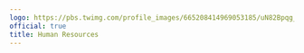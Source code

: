 ```yaml
---
logo: https://pbs.twimg.com/profile_images/665208414969053185/uN82Bpqg_400x400.jpg
official: true
title: Human Resources
---
```

